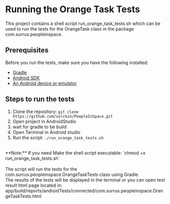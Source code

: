 # Running the Orange Task Tests

This project contains a shell script run_orange_task_tests.sh which can be used to run the tests for the OrangeTask class in the package com.surrus.peopleinspace.

## Prerequisites

Before you run the tests, make sure you have the following installed:

* [Gradle](https://gradle.org/install/)
* [Android SDK](https://developer.android.com/studio)
* [An Android device or emulator](https://developer.android.com/studio/run/emulator)

## Steps to run the tests

1. Clone the repository: `git clone https://github.com/volckin/PeopleInSpace.git`
2. Open project in AndroidStudio
3. wait for gradle to be build
4. Open Terminal in Android studio
5. Run the script: `./run_orange_task_tests.sh`
</br>
**Note:** If you need Make the shell script executable: `chmod +x run_orange_task_tests.sh`
</br>
</br>
The script will run the tests for the com.surrus.peopleinspace.OrangeTaskTests class using Gradle.
</br>
The results of the tests will be displayed in the terminal or you can open test result html page located in: app/build/reports/androidTests/connected/com.surrus.peopleinspace.OrangeTaskTests.html
